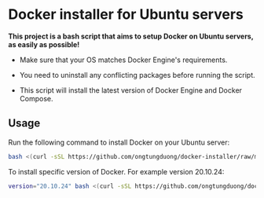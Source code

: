 # Docker installer for Ubuntu servers

**This project is a bash script that aims to setup Docker on Ubuntu servers, as easily as possible!**

- Make sure that your OS matches Docker Engine's requirements.

- You need to uninstall any conflicting packages before running the script.

- This script will install the latest version of Docker Engine and Docker Compose.

## Usage

Run the following command to install Docker on your Ubuntu server:

```bash
bash <(curl -sSL https://github.com/ongtungduong/docker-installer/raw/main/install-docker.sh)
```

To install specific version of Docker. For example version 20.10.24:

```bash
version="20.10.24" bash <(curl -sSL https://github.com/ongtungduong/docker-installer/raw/main/install-docker.sh)
```
